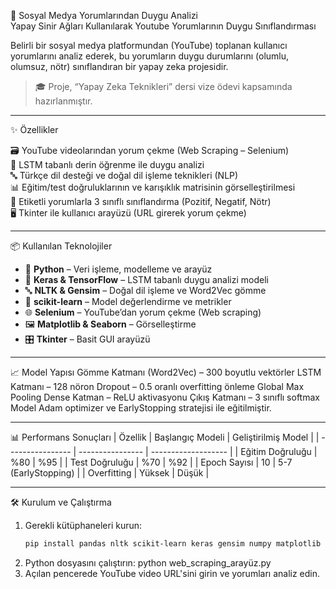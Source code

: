 🧠 Sosyal Medya Yorumlarından Duygu Analizi  
Yapay Sinir Ağları Kullanılarak Youtube Yorumlarının Duygu Sınıflandırması

Belirli bir sosyal medya platformundan (YouTube) toplanan kullanıcı yorumlarını analiz ederek, bu yorumların duygu durumlarını (olumlu, olumsuz, nötr) sınıflandıran bir yapay zeka projesidir.
 
> 🎓 Proje, “Yapay Zeka Teknikleri” dersi vize ödevi kapsamında hazırlanmıştır.  

---

✨ Özellikler

🗃️ YouTube videolarından yorum çekme (Web Scraping – Selenium)  
🧪 LSTM tabanlı derin öğrenme ile duygu analizi  
🔤 Türkçe dil desteği ve doğal dil işleme teknikleri (NLP)  
📊 Eğitim/test doğruluklarının ve karışıklık matrisinin görselleştirilmesi  
🧾 Etiketli yorumlarla 3 sınıflı sınıflandırma (Pozitif, Negatif, Nötr)  
🖥️ Tkinter ile kullanıcı arayüzü (URL girerek yorum çekme)

---

📦 Kullanılan Teknolojiler

- 🐍 **Python** – Veri işleme, modelleme ve arayüz  
- 🧠 **Keras & TensorFlow** – LSTM tabanlı duygu analizi modeli  
- 🔤 **NLTK & Gensim** – Doğal dil işleme ve Word2Vec gömme  
- 🧪 **scikit-learn** – Model değerlendirme ve metrikler  
- 🌐 **Selenium** – YouTube’dan yorum çekme (Web scraping)  
- 🖼️ **Matplotlib & Seaborn** – Görselleştirme  
- 🎛️ **Tkinter** – Basit GUI arayüzü

---

📈 Model Yapısı
Gömme Katmanı (Word2Vec) – 300 boyutlu vektörler
LSTM Katmanı – 128 nöron
Dropout – 0.5 oranlı overfitting önleme
Global Max Pooling
Dense Katman – ReLU aktivasyonu
Çıkış Katmanı – 3 sınıflı softmax
   Model Adam optimizer ve EarlyStopping stratejisi ile eğitilmiştir.

---

📊 Performans Sonuçları
| Özellik          | Başlangıç Modeli | Geliştirilmiş Model |
| ---------------- | ---------------- | ------------------- |
| Eğitim Doğruluğu | %80              | %95                 |
| Test Doğruluğu   | %70              | %92                 |
| Epoch Sayısı     | 10               | 5-7 (EarlyStopping) |
| Overfitting      | Yüksek           | Düşük               |

---

🛠️ Kurulum ve Çalıştırma

1. Gerekli kütüphaneleri kurun:
   ```bash
   pip install pandas nltk scikit-learn keras gensim numpy matplotlib seaborn selenium webdriver-manager
2. Python dosyasını çalıştırın:
   python web_scraping_arayüz.py
3. Açılan pencerede YouTube video URL'sini girin ve yorumları analiz edin.
